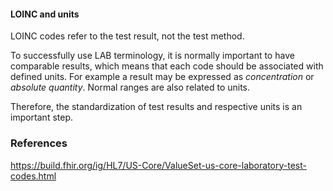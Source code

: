 
#### LOINC and units

LOINC codes refer to the test result, not the test method.

To successfully use LAB terminology, it is normally important to have comparable results, which means that each code should be associated with defined units. For example a result may be expressed as *concentration* or *absolute quantity*.
Normal ranges are also related to units.

Therefore, the standardization of test results and respective units is an important step.

### References
https://build.fhir.org/ig/HL7/US-Core/ValueSet-us-core-laboratory-test-codes.html


